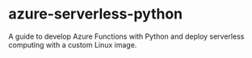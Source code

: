 # azure-serverless-python
A guide to develop Azure Functions with Python and deploy serverless computing with a custom Linux image.
